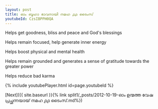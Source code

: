 ```yaml
---
layout: post
title: ഓം ബൂഹാ ഭാവനായി നമഹ ൧൧ ടൈംസ്
youtubeId: CzsIBPPH0QA
---
```

 
 
Helps get goodness, bliss and peace and God's blessings
 
Helps remain focused, help generate inner energy 
 
Helps boost physical and mental health 
 
Helps remain grounded and generates a sense of gratitude towards the greater power 
 
Helps reduce bad karma
 
 
 
 


{% include youtubePlayer.html id=page.youtubeId %}
 
[Next]({{ site.baseurl }}{% link  split1/_posts/2012-10-19-ഓം ഉന്മത്ത വേഷ പ്രച്ഛന്നയായ് നമഹ ൧൧ ടൈംസ്.md%})
 
